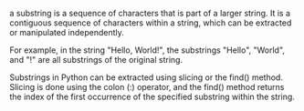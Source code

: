 a substring is a sequence of characters that is part of a larger string. It is a contiguous sequence of characters within a string, which can be extracted or manipulated independently.

For example, in the string "Hello, World!", the substrings "Hello", "World", and "!" are all substrings of the original string.

Substrings in Python can be extracted using slicing or the find() method. Slicing is done using the colon (:) operator, and the find() method returns the index of the first occurrence of the specified substring within the string.
